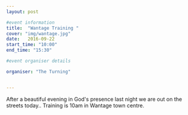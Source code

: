 ```yaml
---
layout: post

#event information
title:  "Wantage Training "
cover: "img/wantage.jpg"
date:   2016-09-22
start_time: "10:00"
end_time: "15:30"

#event organiser details

organiser: "The Turning"


---
```


After a beautiful evening in God's presence last night we are out on the streets today..
Training is 10am in Wantage town centre.
